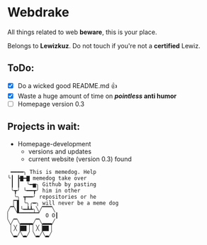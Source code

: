 # Webdrake

All things related to web **beware**, this is your place.

Belongs to **Lewizkuz**. Do not touch if you're not a **certified** Lewiz.

## ToDo:

- [x] Do a wicked good README.md :+1:
- [x] Waste a huge amount of time on **_pointless_ anti humor**
- [ ] Homepage version 0.3

## Projects in wait:

- Homepage-development
  - versions and updates
  - current website (version 0.3) found

```
 ━━━━╮ This is memedog. Help
╰┃ ┣▇━▇ memedog take over
 ┃ ┃  ╰━▅╮ Github by pasting
 ╰┳╯ ╰━━┳╯ him in other
  ╰╮ ┳━━╯ repositories or he
 ▕▔▋ ╰╮╭━╮ will never be a meme dog
╱▔╲▋╰━┻┻╮╲╱▔▔▔╲
▏  ▔▔▔▔▔▔▔  O O┃
╲╱▔╲▂▂▂▂╱▔╲▂▂▂╱
 ▏╳▕▇▇▕ ▏╳▕▇▇▕
 ╲▂╱╲▂╱ ╲▂╱╲▂╱

```
